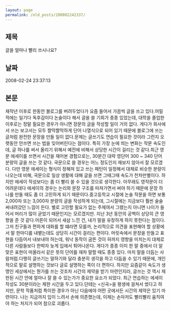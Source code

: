 ```yaml
---
layout: page
permalink: /old_posts/200802242337/
---
```


## 제목
글을 얼마나 빨리 쓰시나요?

## 날짜
2008-02-24 23:37:13

## 본문
재작년 이후로 한동안 블로그를 버려두었다가 요즘 들어서 가끔씩 글을 쓰고 있다.어릴 적에는 일기다 독후감이다 논술이다 해서 글을 쓸 기회가 종종 있었는데, 대학을 졸업한 이후로는 정말 필요한 경우가 아니면 장문의 글을 작성할 일이 거의 없다. 게다가 회사에서 쓰는 보고서는 모두 짤막짤막하게 단어 나열식으로 되어 있기 때문에 블로그에 쓰는 글처럼 완전한 문장을 만들 일이 없다.문제는 글쓰기도 연습이 필요한 것이라 그런지 오랫동안 안쓰면 쓰는 법을 잊어버린다는 점이다. 특히 가장 눈에 띄는 변화는 작문 속도인데, 글 하나를 써서 올리기 위해서 예전에 비해서 상당한 시간이 걸리는 것 같다.최근 영문 에세이를 쓰면서 시간을 재어본 경험으로는, 30분간 대략 영단어 300 ~ 340 단어 분량의 글을 쓰는 것 같다. 국문으로 쓸 경우는 어느 정도인지 재보지 않아서 잘 모르겠다. 다만 영문 에세이는 형식이 정해져 있고 쓰는 패턴이 일정해서 대체로 비슷한 분량이 나오는데 비해, 국문으로 일상 생활에 대해 글을 쓰면 그때그때 속도가 천차만별이다. 하지만 에세이 작성보다는 좀 더 빨리 쓸 수 있을 것으로 생각한다. 아무래도 영작문이 더 어려운데다 에세이의 경우는 논리와 문장 구조를 따져가면서 써야 하기 때문에 문장 하나를 만들 때도 좀 더 고민하게 되기 때문이다.중고등학교 시절에 논술 작문을 하면 보통 2,000자 또는 3,000자 분량의 글을 작성하게 되는데, 그시절에는 지금보다 훨씬 술술 써내려갔던 느낌이 든다. 별로 고민할 필요가 없는 주제여서 그랬는지 아니면 나이가 들어서 머리가 많이 굳었기 때문인지는 모르겠지만. 지난 3년 동안의 공백이 상당히 큰 영향을 준 것 같다.어른이 되어서 새삼 느낀 건, 내가 말을 유창하게 하지 못한다는 점이다. 그저 친구들과 편하게 대화를 할 떄라면 모를까, 논리적으로 의견을 표현해야 할 상황에서 말 한마디를 내뱉는데도 상당히 시간이 걸리는 편이다. 머릿속에서 문장을 만들고 표현을 다듬어서 내보내야 하는데, 워낙 동작이 굼뜬 것이 혀까지 영향을 미치는지 대체로 다른 사람들보다 한박자 늦게 입에서 튀어나온다. 게다가 종종 이미 한 말 중에서 더 알맞은 표현이 떠올라서 같은 뜻의 단어를 재차 말할 때도 종종 있다. 마치 말을 더듬는 사람처럼.다행히 글쓰기는 말하기와 달라 충분히 생각을 하고 다듬을 수 있기 때문에, 개인적으로 말로 설명하는 것보다 글로 설명하는 쪽이 더 편하다. 하지만 요즘같이 속도가 생명인 세상에서는 뭔가를 쓰는 것조차 시간의 제약을 받기 마련인지라, 글쓰는 것 역시 제한된 시간 안에 얼마나 잘 쓸 수 있는가가 중요한 요소가 되었다. 최근 연습하는 에세이 작성도 30분이라는 제한 시간을 두고 있다.단테는 <신곡>을 평생에 걸쳐서 썼다고 하지만, 문학 작품처럼 특이한 경우가 아닌 다음에야 어떤 곳에서든 시간의 제약은 있기 마련이다. 나는 지금까지 입이 느려서 손에 의존했는데, 이제는 손마저도 빨리빨리 움직여야 하는 처지가 되어 참으로 괴롭다.